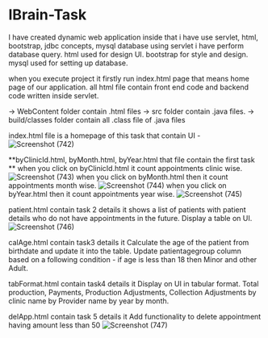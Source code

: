 # IBrain-Task
I have created dynamic web application inside that i have use servlet, html, bootstrap, jdbc concepts, mysql database
using servlet i have perform database query.
html used for design UI.
bootstrap for style and design.
mysql used for setting up database.

when you execute project it firstly run index.html page that means home page of our application.
all html file contain front end code and backend code written inside servlet.

-> WebContent folder contain .html files
-> src folder contain .java files.
-> build/classes folder contain all .class file of .java files

index.html file is a homepage of this task that contain UI -
![Screenshot (742)](https://user-images.githubusercontent.com/59825872/117578425-efbf9980-b10b-11eb-9033-c1591def7e3f.png)


**byClinicId.html, byMonth.html, byYear.html that file contain the first task **
when you click on byClinicId.html it count appointments clinic wise.
![Screenshot (743)](https://user-images.githubusercontent.com/59825872/117578519-6492d380-b10c-11eb-8907-00c2f94a3119.png)
when you click on byMonth.html then it count appointments month wise.
![Screenshot (744)](https://user-images.githubusercontent.com/59825872/117578534-73798600-b10c-11eb-97f7-8448fc61a780.png)
when you click on byYear.html then it count appointments year wise.
![Screenshot (745)](https://user-images.githubusercontent.com/59825872/117578542-7eccb180-b10c-11eb-816c-7328a4f58b82.png)

patient.html contain task 2 details
it shows a list of patients with patient details who do not have appointments in the future. Display a table on UI.
![Screenshot (746)](https://user-images.githubusercontent.com/59825872/117578844-fa7b2e00-b10d-11eb-90a1-30964b1a529c.png)


calAge.html contain task3 details
it Calculate the age of the patient from birthdate and update it into the table. Update patientagegroup column based on a following condition - if age is less than 18 then Minor and other Adult.

tabFormat.html contain task4 details
it Display on UI in tabular format. Total production, Payments, Production Adjustments, Collection Adjustments by clinic name by Provider name by year by month.

delApp.html contain task 5 details
it Add functionality to delete appointment having amount less than 50
![Screenshot (747)](https://user-images.githubusercontent.com/59825872/117578861-12eb4880-b10e-11eb-9ef7-d44997615fe3.png)

